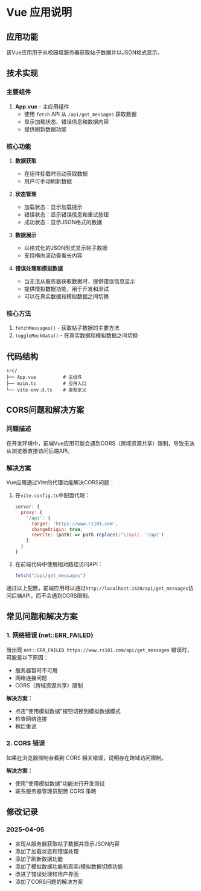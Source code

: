 # Vue 应用说明

## 应用功能

该Vue应用用于从校园墙服务器获取帖子数据并以JSON格式显示。

## 技术实现

### 主要组件

1. **App.vue** - 主应用组件
   - 使用 `fetch` API 从 `/api/get_messages` 获取数据
   - 显示加载状态、错误信息和数据内容
   - 提供刷新数据功能

### 核心功能

1. **数据获取**
   - 在组件挂载时自动获取数据
   - 用户可手动刷新数据

2. **状态管理**
   - 加载状态：显示加载提示
   - 错误状态：显示错误信息和重试按钮
   - 成功状态：显示JSON格式的数据

3. **数据展示**
   - 以格式化的JSON形式显示帖子数据
   - 支持横向滚动查看长内容

4. **错误处理和模拟数据**
   - 当无法从服务器获取数据时，提供错误信息显示
   - 提供模拟数据功能，用于开发和测试
   - 可以在真实数据和模拟数据之间切换

### 核心方法

1. `fetchMessages()` - 获取帖子数据的主要方法
2. `toggleMockData()` - 在真实数据和模拟数据之间切换

## 代码结构

```
src/
├── App.vue          # 主组件
├── main.ts          # 应用入口
└── vite-env.d.ts    # 类型定义
```

## CORS问题和解决方案

### 问题描述
在开发环境中，前端Vue应用可能会遇到CORS（跨域资源共享）限制，导致无法从浏览器直接访问后端API。

### 解决方案
Vue应用通过Vite的代理功能解决CORS问题：

1. 在`vite.config.ts`中配置代理：
   ```javascript
   server: {
     proxy: {
       '/api': {
         target: 'https://www.rz101.com',
         changeOrigin: true,
         rewrite: (path) => path.replace(/^\/api/, '/api')
       }
     }
   }
   ```

2. 在前端代码中使用相对路径访问API：
   ```javascript
   fetch("/api/get_messages")
   ```

通过以上配置，前端应用可以通过`http://localhost:1420/api/get_messages`访问后端API，而不会遇到CORS限制。

## 常见问题和解决方案

### 1. 网络错误 (net::ERR_FAILED)
当出现 `net::ERR_FAILED https://www.rz101.com/api/get_messages` 错误时，可能是以下原因：
- 服务器暂时不可用
- 网络连接问题
- CORS（跨域资源共享）限制

**解决方案：**
- 点击"使用模拟数据"按钮切换到模拟数据模式
- 检查网络连接
- 稍后重试

### 2. CORS 错误
如果在浏览器控制台看到 CORS 相关错误，说明存在跨域访问限制。

**解决方案：**
- 使用"使用模拟数据"功能进行开发测试
- 联系服务器管理员配置 CORS 策略

## 修改记录

### 2025-04-05
- 实现从服务器获取帖子数据并显示JSON内容
- 添加了加载状态和错误处理
- 添加了刷新数据功能
- 添加了模拟数据功能和真实/模拟数据切换功能
- 改进了错误处理和用户界面
- 添加了CORS问题的解决方案